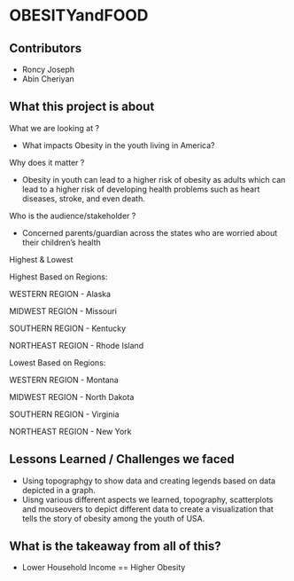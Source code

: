 # OBESITYandFOOD


## Contributors
- Roncy Joseph
- Abin Cheriyan

## What this project is about ##

What we are looking at ?
- What impacts Obesity in the youth living in America?

Why does it matter ?
- Obesity in youth can lead to a higher risk of obesity as adults which can lead to a higher risk of developing health problems such as heart diseases, stroke, and even death.

Who is the audience/stakeholder ?
- Concerned parents/guardian across the states who are worried about their children’s health

Highest & Lowest 

Highest Based on Regions:

WESTERN REGION - Alaska

MIDWEST REGION - Missouri

SOUTHERN REGION - Kentucky

NORTHEAST REGION - Rhode Island


Lowest Based on Regions:

WESTERN REGION - Montana

MIDWEST REGION - North Dakota

SOUTHERN REGION - Virginia

NORTHEAST REGION - New York

## Lessons Learned / Challenges we faced
- Using topographgy to show data and creating legends based on data depicted in a graph.
- Uisng various different aspects we learned, topography, scatterplots and mouseovers to depict different data to create a visualization that tells the story of obesity among the youth of USA.



## What is the takeaway from all of this?
- Lower Household Income == Higher Obesity



